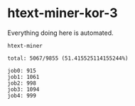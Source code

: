 # htext-miner-kor-3

Everything doing here is automated.

```
htext-miner

total: 5067/9855 (51.415525114155244%)

job0: 915
job1: 1061
job2: 998
job3: 1094
job4: 999
```